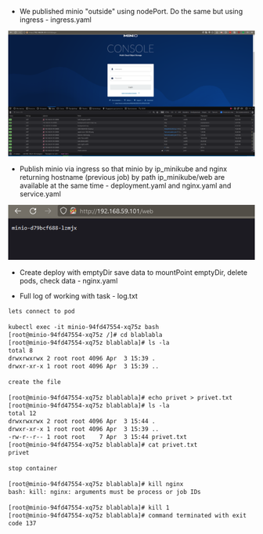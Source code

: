 * We published minio "outside" using nodePort. Do the same but using ingress - ingress.yaml

![image](https://raw.githubusercontent.com/runalsh/epam_hw/main/kuber/3/1.PNG)

* Publish minio via ingress so that minio by ip_minikube and nginx returning hostname (previous job) by path ip_minikube/web are available at the same time -  deployment.yaml and nginx.yaml and service.yaml

![image](https://raw.githubusercontent.com/runalsh/epam_hw/main/kuber/3/2.PNG)

* Create deploy with emptyDir save data to mountPoint emptyDir, delete pods, check data -  nginx.yaml

* Full log of working with task - log.txt
```
lets connect to pod

kubectl exec -it minio-94fd47554-xq75z bash
[root@minio-94fd47554-xq75z /]# cd blablabla
[root@minio-94fd47554-xq75z blablabla]# ls -la
total 8
drwxrwxrwx 2 root root 4096 Apr  3 15:39 .
drwxr-xr-x 1 root root 4096 Apr  3 15:39 ..

create the file

[root@minio-94fd47554-xq75z blablabla]# echo privet > privet.txt
[root@minio-94fd47554-xq75z blablabla]# ls -la
total 12
drwxrwxrwx 2 root root 4096 Apr  3 15:44 .
drwxr-xr-x 1 root root 4096 Apr  3 15:39 ..
-rw-r--r-- 1 root root    7 Apr  3 15:44 privet.txt
[root@minio-94fd47554-xq75z blablabla]# cat privet.txt
privet

stop container

[root@minio-94fd47554-xq75z blablabla]# kill nginx
bash: kill: nginx: arguments must be process or job IDs

[root@minio-94fd47554-xq75z blablabla]# kill 1
[root@minio-94fd47554-xq75z blablabla]# command terminated with exit code 137











